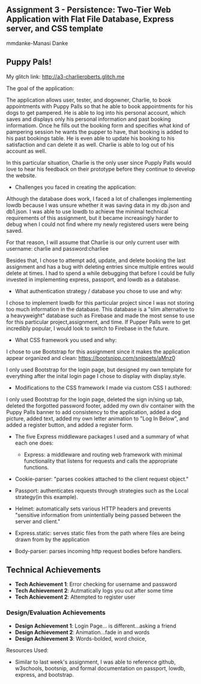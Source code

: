 ## Assignment 3 - Persistence: Two-Tier Web Application with Flat File Database, Express server, and CSS template

mmdanke-Manasi Danke

## Puppy Pals!
My glitch link: http://a3-charlieroberts.glitch.me

The goal of the application:

The application allows user, tester, and dogowner, Charlie, to book appointments with Puppy Palls so that he able to book appointments for his dogs to get pampered. He is able to log into his personal account, which saves and displays only his personal information and past booking informatiom. Once he fills out the booking form and specifies what kind of pampering session he wants the pupper to have, that booking is added to his past bookings table. He is even able to update his booking to his satisfaction and can delete it as well. Charlie is able to log out of his account as well.

In this particular situation, Charlie is the only user since Pupply Palls would love to hear his feedback on their prototype before they continue to develop the website.

- Challenges you faced in creating the application:

Although the database does work, I faced a lot of challenges implementing lowdb because I was unsure whether it was saving data in my db.json and db1.json. I was able to use lowdb to achieve the minimal technical requirements of this assignment, but it became increasingly harder to debug when I could not find where my newly registered users were being saved. 

For that reason, I will assume that Charlie is our only current user with username: charlie and password:charliee 

Besides that, I chose to attempt add, update, and delete booking the last assignment and has a bug with deleting entries since multiple entires would delete at times. I had to spend a while debugging that before I could be fully invested in implementing express, passport, and lowdb as a database.

- What authentication strategy / database you chose to use and why:

I chose to implement lowdb for this particular project since I was not storing too much information in the database. This database is a "slim alternative to a heavyweight" database such as Firebase and made the most sense to use for this particular project,assignment, and time. If Pupper Palls were to get incredibly popular, I would look to switch to Firebase in the future.


- What CSS framework you used and why:

I chose to use Bootstrap for this assignment since it makes the application appear organized and clean: https://bootsnipp.com/snippets/aMnz0

I only used Bootstrap for the login page, but designed my own template for everything after the inital login page I chose to display with display.style.

- Modifications to the CSS framework I made via custom CSS I authored:

I only used Bootstrap for the login page, deleted the sign in/sing up tab, deleted the forgotted password footer, added my own div container with the Puppy Palls banner to add consistency to the application, added a dog picture, added text, added my own letter animation to "Log In Below", and added a register button, and added a register form.


- The five Express middleware packages I used and a summary of what each one does:

   - Express: a middleware and routing web framework with minimal functionality that listens for requests and calls the appropriate functions.
 - Cookie-parser: "parses cookies attached to the client request object."
 - Passport: authenticates requests through strategies such as the Local strategy(in this example).
 - Helmet: automatically sets various HTTP headers and prevents "sensitive information from unintentially being passed between the server and client."
 - Express.static: serves static files from the path where files are being drawn from by the application
 - Body-parser: parses incoming http request bodies before handlers.
 

## Technical Achievements
- **Tech Achievement 1**: Error checking for username and password
- **Tech Achievement 2**: Autmatically logs you out after some time
- **Tech Achievement 2**: Attempted to register user

### Design/Evaluation Achievements
- **Design Achievement 1**: Login Page... is different...asking a friend
- **Design Achievement 2**: Animation...fade in and words
- **Design Achievement 3**: Words-bolded, word choice,

Resources Used:
 - Similar to last week's assignment, I was able to reference github, w3schools, bootsnip, and formal documentation on passport, lowdb, express, and bootstrap.

